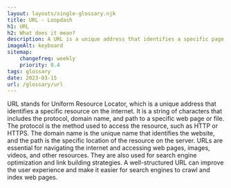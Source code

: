 ```yaml
--- 
layout: layouts/single-glossary.njk
title: URL - Loopdash
h1: URL
h2: What does it mean?
description: A URL is a unique address that identifies a specific page or resource on a website, which is used by WordPress to link to and display content.
imageAlt: keyboard
sitemap:
	changefreq: weekly
	priority: 0.4
tags: glossary
date: 2023-03-15
url: /glossary/url
---
```


URL stands for Uniform Resource Locator, which is a unique address that identifies a specific resource on the internet. It is a string of characters that includes the protocol, domain name, and path to a specific web page or file. The protocol is the method used to access the resource, such as HTTP or HTTPS. The domain name is the unique name that identifies the website, and the path is the specific location of the resource on the server. URLs are essential for navigating the internet and accessing web pages, images, videos, and other resources. They are also used for search engine optimization and link building strategies. A well-structured URL can improve the user experience and make it easier for search engines to crawl and index web pages.
